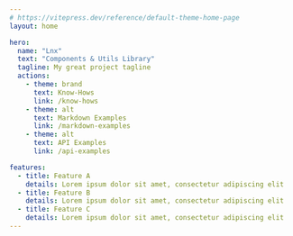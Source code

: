 ```yaml
---
# https://vitepress.dev/reference/default-theme-home-page
layout: home

hero:
  name: "Lnx"
  text: "Components & Utils Library"
  tagline: My great project tagline
  actions:
    - theme: brand
      text: Know-Hows
      link: /know-hows
    - theme: alt
      text: Markdown Examples
      link: /markdown-examples
    - theme: alt
      text: API Examples
      link: /api-examples

features:
  - title: Feature A
    details: Lorem ipsum dolor sit amet, consectetur adipiscing elit
  - title: Feature B
    details: Lorem ipsum dolor sit amet, consectetur adipiscing elit
  - title: Feature C
    details: Lorem ipsum dolor sit amet, consectetur adipiscing elit
---
```


